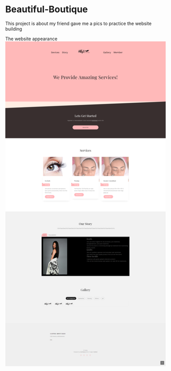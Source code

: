 # Beautiful-Boutique
This project is about my friend gave me a pics to practice the website building

The website appearance
![image](https://github.com/teddyan/Beautiful-Boutique/blob/master/screencapture-localhost-62227-Home-Index-2020-04-06-23_04_41.png)
